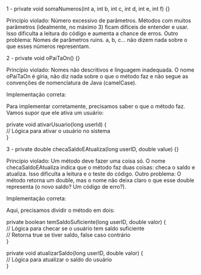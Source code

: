 1 - private void somaNumeros(int a, int b, int c, int d, int e, int f) {}

Princípio violado: Número excessivo de parâmetros. Métodos com muitos parâmetros (idealmente, no máximo 3) ficam difíceis de entender e usar. Isso dificulta a leitura do código e aumenta a chance de erros.
Outro problema: Nomes de parâmetros ruins. a, b, c... não dizem nada sobre o que esses números representam.


2 - private void oPaiTaOn() {}

Princípio violado: Nomes não descritivos e linguagem inadequada. O nome oPaiTaOn é gíria, não diz nada sobre o que o método faz e não segue as convenções de nomenclatura de Java (camelCase).

Implementação correta:

Para implementar corretamente, precisamos saber o que o método faz. Vamos supor que ele ativa um usuário:

private void ativarUsuario(long userId) {  
    // Lógica para ativar o usuário no sistema  
}

3 - private double checaSaldoEAtualiza(long userID, double value) {}

Princípio violado: Um método deve fazer uma coisa só. O nome checaSaldoEAtualiza indica que o método faz duas coisas: checa o saldo e atualiza. Isso dificulta a leitura e o teste do código.
Outro problema: O método retorna um double, mas o nome não deixa claro o que esse double representa (o novo saldo? Um código de erro?).

Implementação correta:

Aqui, precisamos dividir o método em dois:

private boolean temSaldoSuficiente(long userID, double valor) {  
    // Lógica para checar se o usuário tem saldo suficiente  
    // Retorna true se tiver saldo, false caso contrário  
}  

private void atualizarSaldo(long userID, double valor) {  
    // Lógica para atualizar o saldo do usuário  
}  